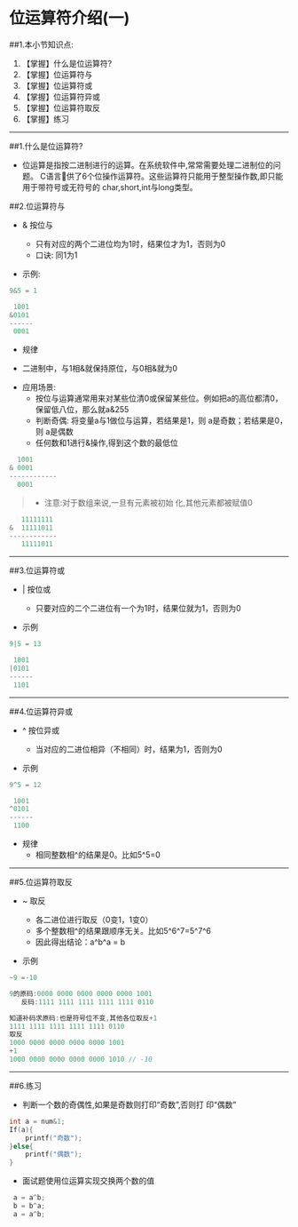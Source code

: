 # 位运算符介绍(一)
##1.本小节知识点:
1. 【掌握】什么是位运算符?
2. 【掌握】位运算符与
3. 【掌握】位运算符或
4. 【掌握】位运算符异或
5. 【掌握】位运算符取反
6. 【掌握】练习

---

##1.什么是位运算符?
- 位运算是指按二进制进行的运算。在系统软件中,常常需要处理二进制位的问题。 C语言􏰀供了6个位操作运算符。这些运算符只能用于整型操作数,即只能用于带符号或无符号的 char,short,int与long类型。

##2.位运算符与
- & 按位与
    + 只有对应的两个二进位均为1时，结果位才为1，否则为0
    + 口诀: 同1为1

- 示例:

```c
9&5 = 1

 1001
&0101
------
 0001
```

- 规律
 + 二进制中，与1相&就保持原位，与0相&就为0

- 应用场景:
    + 按位与运算通常用来对某些位清0或保留某些位。例如把a的高位都清0，保留低八位，那么就a&255
    + 判断奇偶: 将变量a与1做位与运算，若结果是1，则 a是奇数；若结果是0，则 a是偶数
    + 任何数和1进行&操作,得到这个数的最低位

```c
  1001
& 0001
------------
  0001
```
> + 注意:对于数组来说,一旦有元素被初始 化,其他元素都被赋值0

```c
   11111111
&  11111011
------------
   11111011
```
---

##3.位运算符或
- | 按位或
    + 只要对应的二个二进位有一个为1时，结果位就为1，否则为0

- 示例

```c
9|5 = 13

 1001
|0101
------
 1101
```
---

##4.位运算符异或
- ^ 按位异或
    + 当对应的二进位相异（不相同）时，结果为1，否则为0

- 示例

```c
9^5 = 12

 1001
^0101
------
 1100
```

- 规律
    + 相同整数相^的结果是0。比如5^5=0

---


##5.位运算符取反
- ~ 取反
    + 各二进位进行取反（0变1，1变0）
    + 多个整数相^的结果跟顺序无关。比如5^6^7=5^7^6
    + 因此得出结论：a^b^a = b

- 示例

```c
~9 =-10

9的原码:0000 0000 0000 0000 0000 1001
   反码:1111 1111 1111 1111 1111 0110

知道补码求原码:也是符号位不变,其他各位取反+1
1111 1111 1111 1111 1111 0110
取反
1000 0000 0000 0000 0000 1001
+1
1000 0000 0000 0000 0000 1010 // -10

```
---

##6.练习
- 判断一个数的奇偶性,如果是奇数则打印“奇数”,否则打 印“偶数”

```c
int a = num&1;
If(a){
    printf("奇数");
}else{
    printf("偶数");
}
```
- 面试题使用位运算实现交换两个数的值

```c
 a = a^b;
 b = b^a;
 a = a^b;
```



